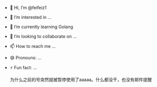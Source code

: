 - 👋 Hi, I’m @feifeiz1
- 👀 I’m interested in ...
- 🌱 I’m currently learning Golang
- 💞️ I’m looking to collaborate on ...
- 📫 How to reach me ...
- 😄 Pronouns: ...
- ⚡ Fun fact: ...

  为什么之前的号突然就被暂停使用了aaaaa。什么都没干，也没有邮件提醒

<!---
feifeiz1/feifeiz1 is a ✨ special ✨ repository because its `README.md` (this file) appears on your GitHub profile.
You can click the Preview link to take a look at your changes.
--->
